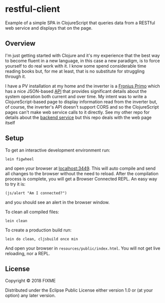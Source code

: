 # restful-client

Example of a simple SPA in ClojureScript that queries data from a RESTful web service and displays that on the page.

## Overview

I'm just getting started with Clojure and it's my experience that the best way to become fluent in a new language, in this case a new paradigm, is to force yourself to do real work with it.  I know some spend considerable time reading books but, for me at least, that is no substitute for struggling through it.

I have a PV installation at my home and the inverter is a [Fronius Primo](http://www.fronius.com/en/photovoltaics/products/all-products/inverters/fronius-primo/fronius-primo-3-0-1) which has a nice JSON-based [API](http://www.fronius.com/~/downloads/Solar%20Energy/Operating%20Instructions/42%2C0410%2C2012.pdf) that provides significant details about the system operation both current and over time.  My intent was to write a ClojureScript-based page to display information read from the inverter but, of course, the inverter's API doesn't support CORS and so the ClojureScript pages can't make web service calls to it directly.  See my other repo for details about the [backend service](https://github.com/josephhanceslm/restful-clojure) but this repo deals with the web page itself

## Setup

To get an interactive development environment run:

    lein figwheel

and open your browser at [localhost:3449](http://localhost:3449/).
This will auto compile and send all changes to the browser without the
need to reload. After the compilation process is complete, you will
get a Browser Connected REPL. An easy way to try it is:

    (js/alert "Am I connected?")

and you should see an alert in the browser window.

To clean all compiled files:

    lein clean

To create a production build run:

    lein do clean, cljsbuild once min

And open your browser in `resources/public/index.html`. You will not
get live reloading, nor a REPL. 

## License

Copyright © 2018 FIXME

Distributed under the Eclipse Public License either version 1.0 or (at your option) any later version.

